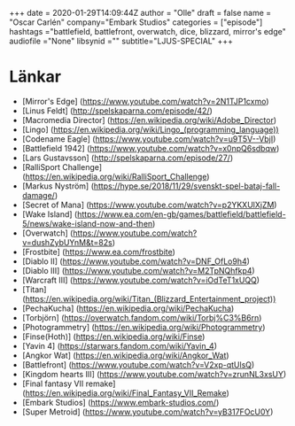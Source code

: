 +++ date = 2020-01-29T14:09:44Z
author = "Olle"
draft = false
name = "Oscar Carlén"
company="Embark Studios"
categories = ["episode"]
hashtags ="battlefield, battlefront, overwatch, dice, blizzard, mirror's edge"
audiofile ="None"
libsynid =""
subtitle="LJUS-SPECIAL"
+++ 
# Länkar
* [Mirror's Edge] (https://www.youtube.com/watch?v=2N1TJP1cxmo)
* [Linus Feldt] (http://spelskaparna.com/episode/42/)
* [Macromedia Director] (https://en.wikipedia.org/wiki/Adobe_Director)
* [Lingo] (https://en.wikipedia.org/wiki/Lingo_(programming_language))
* [Codename Eagle] (https://www.youtube.com/watch?v=u9T5V--VbjI)
* [Battlefield 1942] (https://www.youtube.com/watch?v=x0npQ6sdbqw)
* [Lars Gustavsson] (http://spelskaparna.com/episode/27/)
* [RalliSport Challenge] (https://en.wikipedia.org/wiki/RalliSport_Challenge)
* [Markus Nyström] (https://hype.se/2018/11/29/svenskt-spel-bataj-fall-damage/)
* [Secret of Mana] (https://www.youtube.com/watch?v=p2YKXUlXjZM)
* [Wake Island] (https://www.ea.com/en-gb/games/battlefield/battlefield-5/news/wake-island-now-and-then)
* [Overwatch] (https://www.youtube.com/watch?v=dushZybUYnM&t=82s)
* [Frostbite] (https://www.ea.com/frostbite)
* [Diablo II] (https://www.youtube.com/watch?v=DNF_OfLo9h4)
* [Diablo III] (https://www.youtube.com/watch?v=M2TpNQhfkp4)
* [Warcraft III] (https://www.youtube.com/watch?v=iOdTeT1xUQQ)
* [Titan] (https://en.wikipedia.org/wiki/Titan_(Blizzard_Entertainment_project))
* [PechaKucha] (https://en.wikipedia.org/wiki/PechaKucha)
* [Torbjörn] (https://overwatch.fandom.com/wiki/Torbj%C3%B6rn)
* [Photogrammetry] (https://en.wikipedia.org/wiki/Photogrammetry)
* [Finse(Hoth)] (https://en.wikipedia.org/wiki/Finse)
* [Yavin 4] (https://starwars.fandom.com/wiki/Yavin_4)
* [Angkor Wat] (https://en.wikipedia.org/wiki/Angkor_Wat)
* [Battlefront] (https://www.youtube.com/watch?v=V2xp-qtUlsQ)
* [Kingdom hearts III] (https://www.youtube.com/watch?v=zrunNL3xsUY)
* [Final fantasy VII remake] (https://en.wikipedia.org/wiki/Final_Fantasy_VII_Remake)
* [Embark Studios] (https://www.embark-studios.com/)
* [Super Metroid] (https://www.youtube.com/watch?v=yB317FOcU0Y)

